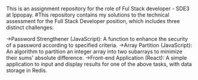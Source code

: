 This is an assignment repository for the role of Ful Stack developer - SDE3 at Ippopay.
#This repository contains my solutions to the technical assessment for the Full Stack Developer position, which includes three distinct challenges:

->Password Strengthener (JavaScript): A function to enhance the security of a password according to specified criteria.
->Array Partition (JavaScript): An algorithm to partition an integer array into two subarrays to minimize their sums' absolute difference.
->Front-end Application (React): A simple application to input and display results for one of the above tasks, with data storage in Redis.
